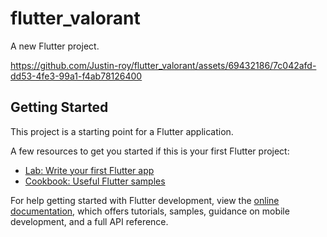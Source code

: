 # flutter_valorant

A new Flutter project.


https://github.com/Justin-roy/flutter_valorant/assets/69432186/7c042afd-dd53-4fe3-99a1-f4ab78126400


## Getting Started

This project is a starting point for a Flutter application.

A few resources to get you started if this is your first Flutter project:

- [Lab: Write your first Flutter app](https://docs.flutter.dev/get-started/codelab)
- [Cookbook: Useful Flutter samples](https://docs.flutter.dev/cookbook)

For help getting started with Flutter development, view the
[online documentation](https://docs.flutter.dev/), which offers tutorials,
samples, guidance on mobile development, and a full API reference.
